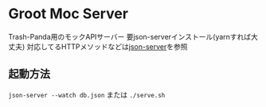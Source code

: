 # Groot Moc Server
Trash-Panda用のモックAPIサーバー
要json-serverインストール(yarnすれば大丈夫)
対応してるHTTPメソッドなどは[json-server](https://github.com/typicode/json-server)を参照

## 起動方法
`json-server --watch db.json`
または
`./serve.sh`
